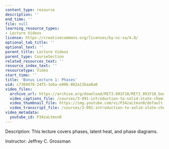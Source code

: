 ```yaml
---
content_type: resource
description: ''
end_time: ''
file: null
learning_resource_types:
- Lecture Videos
license: https://creativecommons.org/licenses/by-nc-sa/4.0/
optional_tab_title: ''
optional_text: ''
parent_title: Lecture Videos
parent_type: CourseSection
related_resources_text: ''
resource_index_text: ''
resourcetype: Video
start_time: ''
title: 'Bonus Lecture 1: Phases'
uid: c7304478-24f5-1e6a-e80b-882a11baa8a0
video_files:
  archive_url: https://archive.org/download/MIT3.091F18/MIT3_091F18_bonus_lec01_300k.mp4
  video_captions_file: /courses/3-091-introduction-to-solid-state-chemistry-fall-2018/P34zaLtmsn0_captions.webvtt
  video_thumbnail_file: https://img.youtube.com/vi/P34zaLtmsn0/default.jpg
  video_transcript_file: /courses/3-091-introduction-to-solid-state-chemistry-fall-2018/P34zaLtmsn0_transcript.pdf
video_metadata:
  youtube_id: P34zaLtmsn0
---
```


Description: This lecture covers phases, latent heat, and phase diagrams.

Instructor: Jeffrey C. Grossman

